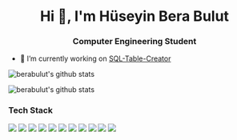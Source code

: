 <h1 align="center">Hi 👋, I'm Hüseyin Bera Bulut</h1>
<h3 align="center">Computer Engineering Student</h3>



- 🔭 I’m currently working on [SQL-Table-Creator](https://github.com/berabulut/SQL-Table-Creator)

![berabulut's github stats](https://github-readme-stats.vercel.app/api/top-langs/?username=berabulut&show_icons=true&title_color=fff&icon_color=79ff97&text_color=9f9f9f&bg_color=151515&layout=compact&hide=html)

![berabulut's github stats](https://github-readme-stats.vercel.app/api?username=berabulut&align=left&show_icons=true&title_color=fff&icon_color=79ff97&text_color=9f9f9f&bg_color=151515)

### Tech Stack

<img src="https://img.shields.io/badge/-Node.js-3C873A?style=flat&logo=Node.js&logoColor=white"> <img src="https://img.shields.io/badge/-JavaScript-eed718?style=flat&logo=javascript&logoColor=ffffff">
<img src="http://img.shields.io/badge/-Python-3370A2?style=flat&logo=python&logoColor=FFFFFF"> 
<img src="http://img.shields.io/badge/-Django-092C1E?style=flat&logo=django&logoColor=FFFFFF">
<img src="http://img.shields.io/badge/-.NET Core-652076?style=flat&logo=.net&logoColor=FFFFFF">
<img src="https://img.shields.io/badge/-HTML5-E34F26?style=flat&logo=html5&logoColor=white"> 
<img src="https://img.shields.io/badge/-CSS3-1572B6?style=flat&logo=css3&logoColor=white">
<img src="https://img.shields.io/badge/-React-000000?style=flat&logo=react&logoColor=00c8ff">
<img src="http://img.shields.io/badge/-Git-F1502F?style=flat&logo=git&logoColor=FFFFFF">
<img src="http://img.shields.io/badge/-Linux-000000?style=flat&logo=Linux&logoColor=FFD133">
<img src="http://img.shields.io/badge/-Docker-28B8EB?style=flat&logo=Docker&logoColor=FFFFFF">

